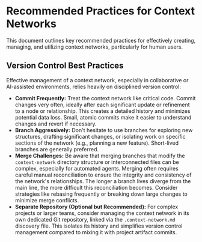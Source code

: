 # Recommended Practices for Context Networks

This document outlines key recommended practices for effectively creating, managing, and utilizing context networks, particularly for human users.

## Version Control Best Practices

Effective management of a context network, especially in collaborative or AI-assisted environments, relies heavily on disciplined version control:

*   **Commit Frequently:** Treat the context network like critical code. Commit changes very often, ideally after each significant update or refinement to a node or relationship. This creates a detailed history and minimizes potential data loss. Small, atomic commits make it easier to understand changes and revert if necessary.
*   **Branch Aggressively:** Don't hesitate to use branches for exploring new structures, drafting significant changes, or isolating work on specific sections of the network (e.g., planning a new feature). Short-lived branches are generally preferred.
*   **Merge Challenges:** Be aware that merging branches that modify the `context-network` directory structure or interconnected files can be complex, especially for automated agents. Merging often requires careful manual reconciliation to ensure the integrity and consistency of the network's relationships. The longer a branch lives diverge from the main line, the more difficult this reconciliation becomes. Consider strategies like rebasing frequently or breaking down large changes to minimize merge conflicts.
*   **Separate Repository (Optional but Recommended):** For complex projects or larger teams, consider managing the context network in its own dedicated Git repository, linked via the `.context-network.md` discovery file. This isolates its history and simplifies version control management compared to mixing it with project artifact commits.
